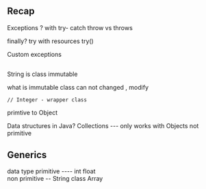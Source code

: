 ## Recap 


Exceptions ? 
with try- catch 
throw vs throws 

finally?
try with resources 
try()


Custom exceptions 



## 
String is class 
immutable 

what is immutable class 
can not changed , modify 

    // Integer - wrapper class 
primtive to Object 




Data structures in Java? 
Collections --- only works with Objects not primitive 

## Generics 

data type 
primitive  ---- int float  
non primitive  -- String class Array




















